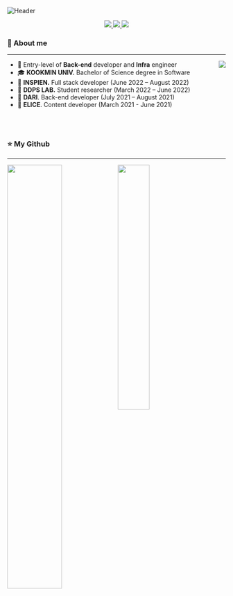<!--
**ASak1104/ASak1104** is a ✨ _special_ ✨ repository because its `README.md` (this file) appears on your GitHub profile.

Here are some ideas to get you started:

- 🔭 I’m currently working on ...
- 🌱 I’m currently learning ...
- 👯 I’m looking to collaborate on ...
- 🤔 I’m looking for help with ...
- 💬 Ask me about ...
- 📫 How to reach me: ...
- 😄 Pronouns: ...
- ⚡ Fun fact: ...
-->


![Header](https://github.com/ASak1104/ASak1104/assets/31983961/1b4da5e7-de95-4f88-a2fe-d0d7ed5ea99a)

<p align='center'>
  <a href="https://hits.seeyoufarm.com">
    <img src="https://hits.seeyoufarm.com/api/count/incr/badge.svg?url=https%3A%2F%2Fgithub.com%2FASak1104&count_bg=%23319B9B&title_bg=%23000000&icon=github.svg&icon_color=%23FFFFFF&title=Welcome&edge_flat=false" />
  </a>
  <a href="mailto:khw56184@gmail.com">
    <img src="https://img.shields.io/badge/Gmail-D14836?style=flat&logo=Gmail&logoColor=white" />
  </a>
  <a href="https://www.linkedin.com/in/asak1104/">
    <img src="https://img.shields.io/badge/LinkedIn-0a66c2?style=flat&logo=LinkedIn&logoColor=white" />
  </a>
</p>


<!-- ### Hi 👋 I'm ASak1104 -->

### 💬 About me
---
<a href="https://solved.ac/khw56184/">
  <img src="http://mazassumnida.wtf/api/v2/generate_badge?boj=khw56184" align="right">
<a/>
  
- 🌱 Entry-level of **Back-end** developer and **Infra** engineer
- 🎓 **KOOKMIN UNIV.** Bachelor of Science degree in Software
- 🏢 **INSPIEN.** Full stack developer (June 2022 – August 2022)
- 🏫 **DDPS LAB.** Student researcher (March 2022 – June 2022)
- 🏢 **DARI**. Back-end developer (July 2021 – August 2021)
- 🏢 **ELICE**. Content developer (March 2021 - June 2021)
  
<br/><br/>

### ⭐ My Github
---

<p float="left">
  <img src="https://github-readme-stats.vercel.app/api?username=ASak1104&show_icons=true&theme=vue" width="50%" align="left">
  <img src="https://github-readme-stats.vercel.app/api/top-langs/?username=ASak1104&layout=compact" width="38%" align="center">
</p>

